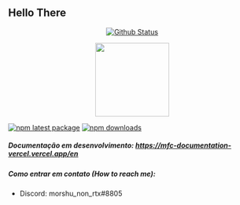 ## Hello There 

<div align="center">

  [![Github Status](https://github-readme-stats.vercel.app/api?username=FacoBackup&show_icons=true&title_color=fff&icon_color=79ff97&text_color=9f9f9f&bg_color=151515)](https://github.com/FacoBackup/FacoBackup)

</div>

<p align="center">
  <a href="https://github.com/FacoBackup">
<img height="150em" src="https://github-readme-stats.vercel.app/api/top-langs/?username=FacoBackup&layout=compact&theme=material-palenight&langs_count=12" />
  </a>
</p>

[![npm latest package](https://img.shields.io/npm/v/mfc-core/latest.svg)](https://www.npmjs.com/package/mfc-core)
[![npm downloads](https://img.shields.io/npm/dm/mfc-core)](https://www.npmjs.com/package/mfc-core)
##### Documentação em desenvolvimento: https://mfc-documentation-vercel.vercel.app/en

##### Como entrar em contato (How to reach me):
  - Discord: morshu_non_rtx#8805
